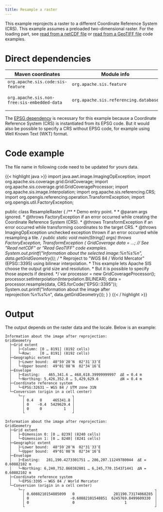 ```yaml
---
title: Resample a raster
---
```


This example reprojects a raster to a different Coordinate Reference System (CRS).
This example assumes a preloaded two-dimensional raster.
For the loading part,
see [read from a netCDF file](read_netcdf.html)
or [read from a GeoTIFF file](read_geotiff.html)
code examples.


# Direct dependencies

Maven coordinates                           | Module info                           | Remarks
------------------------------------------- | ------------------------------------- | -------------------
`org.apache.sis.code:sis-feature`           | `org.apache.sis.feature`              |
`org.apache.sis.non-free:sis-embedded-data` | `org.apache.sis.referencing.database` | Non-Apache license.

The [EPSG dependency](../epsg.html) is necessary for this example
because a Coordinate Reference System (CRS) is instantiated from its EPSG code.
But it would also be possible to specify a CRS without EPSG code,
for example using Well Known Text (WKT) format.


# Code example

The file name in following code need to be updated for yours data.

{{< highlight java >}}
import java.awt.image.ImagingOpException;
import org.apache.sis.coverage.grid.GridCoverage;
import org.apache.sis.coverage.grid.GridCoverageProcessor;
import org.apache.sis.image.Interpolation;
import org.apache.sis.referencing.CRS;
import org.opengis.referencing.operation.TransformException;
import org.opengis.util.FactoryException;

public class ResampleRaster {
    /**
     * Demo entry point.
     *
     * @param  args  ignored.
     * @throws FactoryException   if an error occurred while creating the Coordinate Reference System (CRS).
     * @throws TransformException if an error occurred while transforming coordinates to the target CRS.
     * @throws ImagingOpException unchecked exception thrown if an error occurred while resampling a tile.
     */
    public static void main(String[] args) throws FactoryException, TransformException {
        GridCoverage data = ...;      // See "Read netCDF" or "Read GeoTIFF" code examples.
        System.out.printf("Information about the selected image:%n%s%n", data.getGridGeometry());
        /*
         * Reproject to "WGS 84 / World Mercator" (EPSG::3395) using bilinear interpolation.
         * This example lets Apache SIS choose the output grid size and resolution.
         * But it is possible to specify those aspects if desired.
         */
        var processor = new GridCoverageProcessor();
        processor.setInterpolation(Interpolation.BILINEAR);
        data = processor.resample(data, CRS.forCode("EPSG::3395"));
        System.out.printf("Information about the image after reprojection:%n%s%n", data.getGridGeometry());
    }
}
{{< / highlight >}}


# Output

The output depends on the raster data and the locale.
Below is an example:

```
Information about the image after reprojection:
GridGeometry
  ├─Grid extent
  │   ├─Column: [0 … 8191] (8192 cells)
  │   └─Row:    [0 … 8191] (8192 cells)
  ├─Geographic extent
  │   ├─Lower bound:  48°59′20″N  02°31′33″E
  │   └─Upper bound:  49°01′08″N  02°34′16″E
  ├─Envelope
  │   ├─Easting:    465,341.6 … 468,618.39999999997  ∆E = 0.4 m
  │   └─Northing: 5,426,352.8 … 5,429,629.6          ∆N = 0.4 m
  ├─Coordinate reference system
  │   └─EPSG:32631 — WGS 84 / UTM zone 31N
  └─Conversion (origin in a cell center)
      └─┌                      ┐
        │ 0.4   0     465341.8 │
        │ 0    -0.4  5429629.4 │
        │ 0     0          1   │
        └                      ┘

Information about the image after reprojection:
GridGeometry
  ├─Grid extent
  │   ├─Dimension 0: [0 … 8239] (8240 cells)
  │   └─Dimension 1: [0 … 8240] (8241 cells)
  ├─Geographic extent
  │   ├─Lower bound:  48°59′20″N  02°31′33″E
  │   └─Upper bound:  49°01′08″N  02°34′16″E
  ├─Envelope
  │   ├─Easting:   281,190.4273301751 … 286,207.11249780044  ∆E = 0.60882102 m
  │   └─Northing: 6,240,752.860382801 … 6,245,770.154371441  ∆N = 0.60882102 m
  ├─Coordinate reference system
  │   └─EPSG:3395 — WGS 84 / World Mercator
  └─Conversion (origin in a cell center)
      └─┌                                                            ┐
        │ 0.6088210154885099   0                  281190.73174068285 │
        │ 0                   -0.60882101548851  6245769.8499609330  │
        │ 0                    0                       1             │
        └                                                            ┘
```
